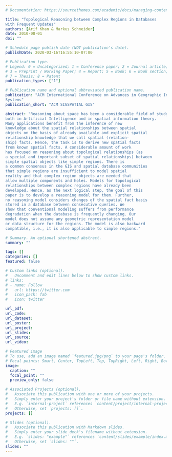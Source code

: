 ```yaml
---
# Documentation: https://sourcethemes.com/academic/docs/managing-content/

title: "Topological Reasoning between Complex Regions in Databases
with Frequent Updates"
authors: [Arif Khan & Markus Schneider]
date: 2010-08-01
doi: ""

# Schedule page publish date (NOT publication's date).
publishDate: 2020-03-16T16:55:10-07:00

# Publication type.
# Legend: 0 = Uncategorized; 1 = Conference paper; 2 = Journal article;
# 3 = Preprint / Working Paper; 4 = Report; 5 = Book; 6 = Book section;
# 7 = Thesis; 8 = Patent
publication_types: ["1"]

# Publication name and optional abbreviated publication name.
publication: "ACM International Conference on Advances in Geographic Information
Systems"
publication_short: "ACM SIGSPATIAL GIS"

abstract: "Reasoning about space has been a considerable field of study
both in Artificial Intelligence and in spatial information theory.
Many applications benefit from the inference of new
knowledge about the spatial relationships between spatial
objects on the basis of already available and explicit spatial
relationship knowledge that we call spatial (relation-
ship) facts. Hence, the task is to derive new spatial facts
from known spatial facts. A considerable amount of work
has focused on reasoning about topological relationships (as
a special and important subset of spatial relationships) between
simple spatial objects like simple regions. There is
a common consensus in the GIS and spatial database communities
that simple regions are insufficient to model spatial
reality and that complex region objects are needed that
allow multiple components and holes. Models for topological
relationships between complex regions have already been
developed. Hence, as the next logical step, the goal of this
paper is to develop a reasoning model for them. Further,
no reasoning model considers changes of the spatial fact basis
stored in a database between consecutive queries. We
show that conventional modeling suffers from performance
degradation when the database is frequently changing. Our
model does not assume any geometric representation model
or data structure for the regions. The model is also backward
compatible, i.e., it is also applicable to simple regions."

# Summary. An optional shortened abstract.
summary: ""

tags: []
categories: []
featured: false

# Custom links (optional).
#   Uncomment and edit lines below to show custom links.
# links:
# - name: Follow
#   url: https://twitter.com
#   icon_pack: fab
#   icon: twitter

url_pdf:
url_code:
url_dataset:
url_poster:
url_project:
url_slides:
url_source:
url_video:

# Featured image
# To use, add an image named `featured.jpg/png` to your page's folder. 
# Focal points: Smart, Center, TopLeft, Top, TopRight, Left, Right, BottomLeft, Bottom, BottomRight.
image:
  caption: ""
  focal_point: ""
  preview_only: false

# Associated Projects (optional).
#   Associate this publication with one or more of your projects.
#   Simply enter your project's folder or file name without extension.
#   E.g. `internal-project` references `content/project/internal-project/index.md`.
#   Otherwise, set `projects: []`.
projects: []

# Slides (optional).
#   Associate this publication with Markdown slides.
#   Simply enter your slide deck's filename without extension.
#   E.g. `slides: "example"` references `content/slides/example/index.md`.
#   Otherwise, set `slides: ""`.
slides: ""
---
```

